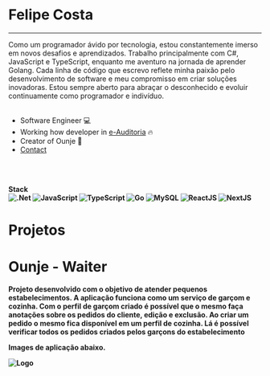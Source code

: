 <h1>Felipe Costa</h1>
<hr>
<span>Como um programador ávido por tecnologia, estou constantemente imerso em novos desafios e aprendizados. Trabalho principalmente com C#, JavaScript e TypeScript, enquanto me aventuro na jornada de aprender Golang. Cada linha de código que escrevo reflete minha paixão pelo desenvolvimento de software e meu compromisso em criar soluções inovadoras. Estou sempre aberto para abraçar o desconhecido e evoluir continuamente como programador e indivíduo.</span>
<br>
<br>

- Software Engineer 💻
- Working how developer in [e-Auditoria](https://e-auditoria.com.br) 🔥
- Creator of Ounje 🚀
- [Contact](https://www.linkedin.com/in/felipe-costa-8039361b1/)

<br>
<br>

<strong>Stack<strong/>
<br>
![.Net](https://img.shields.io/badge/.NET-5C2D91?style=for-the-badge&logo=.net&logoColor=white)
![JavaScript](https://img.shields.io/badge/javascript-%23323330.svg?style=for-the-badge&logo=javascript&logoColor=%23F7DF1E)
![TypeScript](https://img.shields.io/badge/typescript-%23007ACC.svg?style=for-the-badge&logo=typescript&logoColor=white)
![Go](https://img.shields.io/badge/go-%2300ADD8.svg?style=for-the-badge&logo=go&logoColor=white)
![MySQL](https://img.shields.io/badge/mysql-4479A1.svg?style=for-the-badge&logo=mysql&logoColor=white)
![ReactJS](https://img.shields.io/badge/react-%2320232a.svg?style=for-the-badge&logo=react&logoColor=%2361DAFB)
![NextJS](https://img.shields.io/badge/next.js-000000?style=for-the-badge&logo=nextdotjs&logoColor=white)

# Projetos


# Ounje - Waiter

Projeto desenvolvido com o objetivo de atender pequenos estabelecimentos. A aplicação funciona
como um serviço de garçom e cozinha. Com o perfil de garçom criado é possível que o mesmo faça
anotações sobre os pedidos do cliente, edição e exclusão. Ao criar um pedido o mesmo fica disponível
em um perfil de cozinha. Lá é possível verificar todos os pedidos criados pelos garçons do estabelecimento

Images de aplicação abaixo.

![Logo](https://i.imgur.com/w2nVgFG.png)





